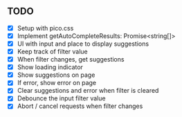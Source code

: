 ## TODO

- [x] Setup with pico.css
- [x] Implement getAutoCompleteResults: Promise<string[]>
- [x] UI with input and place to display suggestions
- [x] Keep track of filter value
- [x] When filter changes, get suggestions
- [x] Show loading indicator
- [x] Show suggestions on page
- [x] If error, show error on page
- [x] Clear suggestions and error when filter is cleared
- [x] Debounce the input filter value
- [x] Abort / cancel requests when filter changes

